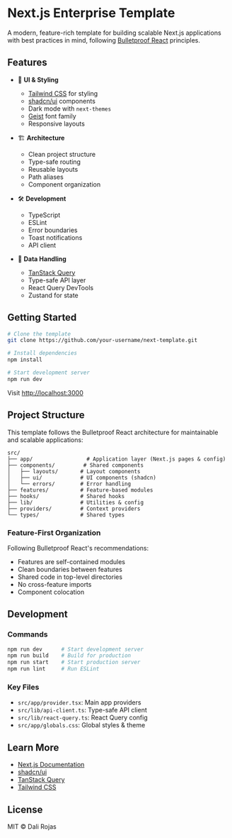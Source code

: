 # Next.js Enterprise Template

A modern, feature-rich template for building scalable Next.js applications with best practices in mind, following [Bulletproof React](https://github.com/alan2207/bulletproof-react) principles.

## Features

- 🎨 **UI & Styling**

  - [Tailwind CSS](https://tailwindcss.com) for styling
  - [shadcn/ui](https://ui.shadcn.com/) components
  - Dark mode with `next-themes`
  - [Geist](https://vercel.com/font) font family
  - Responsive layouts

- 🏗️ **Architecture**

  - Clean project structure
  - Type-safe routing
  - Reusable layouts
  - Path aliases
  - Component organization

- 🛠️ **Development**

  - TypeScript
  - ESLint
  - Error boundaries
  - Toast notifications
  - API client

- 📡 **Data Handling**
  - [TanStack Query](https://tanstack.com/query)
  - Type-safe API layer
  - React Query DevTools
  - Zustand for state

## Getting Started

```bash
# Clone the template
git clone https://github.com/your-username/next-template.git

# Install dependencies
npm install

# Start development server
npm run dev
```

Visit [http://localhost:3000](http://localhost:3000)

## Project Structure

This template follows the Bulletproof React architecture for maintainable and scalable applications:

```
src/
├── app/                 # Application layer (Next.js pages & config)
├── components/         # Shared components
│   ├── layouts/       # Layout components
│   ├── ui/            # UI components (shadcn)
│   └── errors/        # Error handling
├── features/          # Feature-based modules
├── hooks/             # Shared hooks
├── lib/               # Utilities & config
├── providers/         # Context providers
└── types/             # Shared types
```

### Feature-First Organization

Following Bulletproof React's recommendations:

- Features are self-contained modules
- Clean boundaries between features
- Shared code in top-level directories
- No cross-feature imports
- Component colocation

## Development

### Commands

```bash
npm run dev      # Start development server
npm run build    # Build for production
npm run start    # Start production server
npm run lint     # Run ESLint
```

### Key Files

- `src/app/provider.tsx`: Main app providers
- `src/lib/api-client.ts`: Type-safe API client
- `src/lib/react-query.ts`: React Query config
- `src/app/globals.css`: Global styles & theme

## Learn More

- [Next.js Documentation](https://nextjs.org/docs)
- [shadcn/ui](https://ui.shadcn.com)
- [TanStack Query](https://tanstack.com/query)
- [Tailwind CSS](https://tailwindcss.com)

## License

MIT © Dali Rojas
